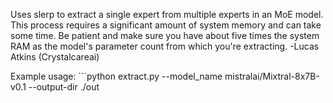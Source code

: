 Uses slerp to extract a single expert from multiple experts in an MoE model. This process requires a significant amount of system memory and can take some time. Be patient and make sure you have about five times the system RAM as the model's parameter count from which you're extracting.
-Lucas Atkins (Crystalcareai)

Example usage: ```python extract.py --model_name mistralai/Mixtral-8x7B-v0.1 --output-dir ./out

